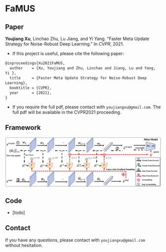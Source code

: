 # FaMUS


## Paper
**Youjiang Xu**, Linchao Zhu, Lu Jiang, and Yi Yang. "Faster Meta Update Strategy for Noise-Robust Deep Learning." In *CVPR*, 2021.

- If this project is useful, please cite the following paper:

```text
@inproceedings{Xu2021FaMUS,
  author    = {Xu, Youjiang and Zhu, Linchao and Jiang, Lu and Yang, Yi },
  title     = {Faster Meta Update Strategy for Noise-Robust Deep Learning},
  booktitle = {CVPR},
  year      = {2021},
}
```

- If you require the full pdf, please contact with ``youjiangxu@gmail.com``. The full pdf will be available in the CVPR2021 proceeding.

## Framework
![Framework](./figs/framework.png)


## Code
- [todo]

## Contact
If you have any questions, please contact with ``youjiangxu@gmail.com`` without hesitation.
